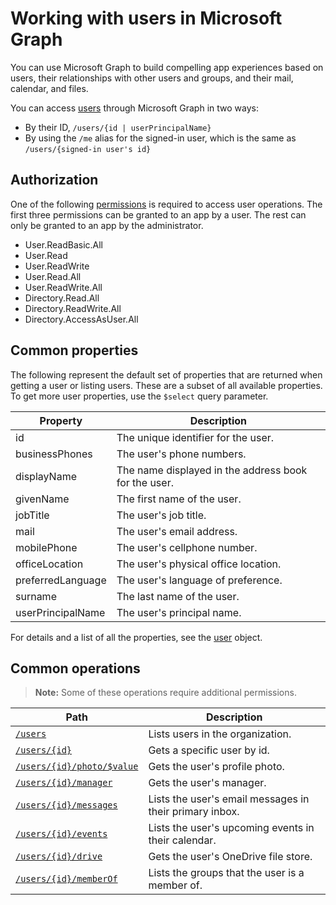 # Working with users in Microsoft Graph

You can use Microsoft Graph to build compelling app experiences based on users, their relationships with other users and groups, and their mail, calendar, and files.

You can access [users](user.md) through Microsoft Graph in two ways:

- By their ID, `/users/{id | userPrincipalName}` 
- By using the `/me` alias for the signed-in user, which is the same as `/users/{signed-in user's id}`

## Authorization
One of the following [permissions](https://developer.microsoft.com/en-us/graph/docs/authorization/permission_scopes) is required to access user operations. The first three permissions can be granted to an app by a user. The rest can only be granted to an app by the administrator.

- User.ReadBasic.All
- User.Read
- User.ReadWrite
- User.Read.All
- User.ReadWrite.All
- Directory.Read.All
- Directory.ReadWrite.All
- Directory.AccessAsUser.All

## Common properties
The following represent the default set of properties that are returned when getting a user or listing users.  These are a subset of all available properties. To get more user properties, use the `$select` query parameter. 

| Property | Description |
|----------|-------------|
|id | The unique identifier for the user.|
|businessPhones | The user's phone numbers.|
|displayName | The name displayed in the address book for the user.|
|givenName| The first name of the user. |
|jobTitle | The user's job title.|
|mail| The user's email address. |
|mobilePhone | The user's cellphone number.|
|officeLocation | The user's physical office location.|
|preferredLanguage | The user's language of preference.|
|surname| The last name of the user. |
|userPrincipalName| The user's principal name. |

For details and a list of all the properties, see the [user](user.md) object.

## Common operations
>**Note:** Some of these operations require additional permissions.

| Path    | Description |
|---------|-------------|
|[`/users`](../api/user_list.md) | Lists users in the organization. |
|[`/users/{id}`](../api/user_get.md) | Gets a specific user by id. |
|[`/users/{id}/photo/$value`](../api/profilephoto_get.md)| Gets the user's profile photo. |
|[`/users/{id}/manager`](../api/user_list_manager.md) | Gets the user's manager. |
|[`/users/{id}/messages`](../api/user_list_messages.md)| Lists the user's email messages in their primary inbox. |
|[`/users/{id}/events`](../api/user_list_events.md) | Lists the user's upcoming events in their calendar. |
|[`/users/{id}/drive`](../api/drive_get.md)| Gets the user's OneDrive file store. |
|[`/users/{id}/memberOf`](../api/user_list_memberof.md)| Lists the groups that the user is a member of. |
